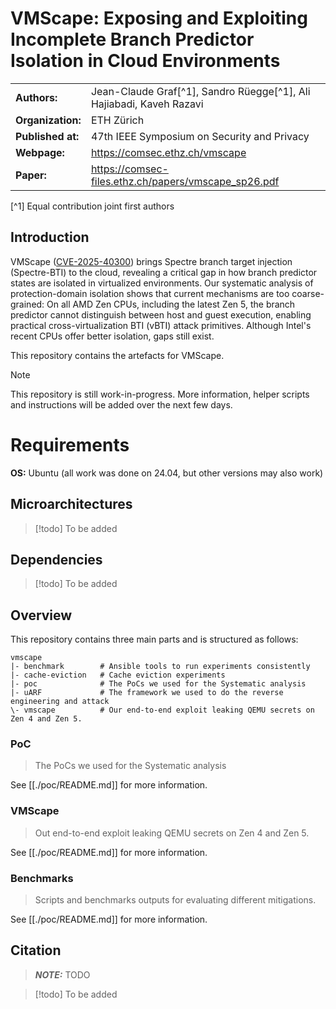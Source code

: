 # VMScape: Exposing and Exploiting Incomplete Branch Predictor Isolation in Cloud Environments

|                     |                                                                      |
| ------------------- | -------------------------------------------------------------------- |
| **Authors:**        | Jean-Claude Graf[^1], Sandro Rüegge[^1], Ali Hajiabadi, Kaveh Razavi |
| **Organization:**   | ETH Zürich                                                           |
| **Published at:**   | 47th IEEE Symposium on Security and Privacy                          |
| **Webpage:**        | https://comsec.ethz.ch/vmscape                                       |
| **Paper:**          | https://comsec-files.ethz.ch/papers/vmscape_sp26.pdf                 |

[^1] Equal contribution joint first authors

## Introduction

VMScape ([CVE-2025-40300](https://www.cve.org/CVERecord?id=CVE-2025-40300)) brings Spectre branch target injection (Spectre-BTI) to the cloud, revealing a critical gap in how branch predictor states are isolated in virtualized environments.
Our systematic analysis of protection-domain isolation shows that current mechanisms are too coarse-grained:
On all AMD Zen CPUs, including the latest Zen 5, the branch predictor cannot distinguish between host and guest execution, enabling practical cross-virtualization BTI (vBTI) attack primitives.
Although Intel's recent CPUs offer better isolation, gaps still exist.

This repository contains the artefacts for VMScape.

> [!NOTE]
> This repository is still work-in-progress. More information, helper scripts and instructions will be added over the next few days.

# Requirements

**OS:** Ubuntu (all work was done on 24.04, but other versions may also work)

## Microarchitectures

> [!todo] To be added

## Dependencies

> [!todo] To be added

## Overview

This repository contains three main parts and is structured as follows:

```
vmscape
|- benchmark        # Ansible tools to run experiments consistently
|- cache-eviction   # Cache eviction experiments
|- poc              # The PoCs we used for the Systematic analysis
|- uARF             # The framework we used to do the reverse engineering and attack
\- vmscape          # Our end-to-end exploit leaking QEMU secrets on Zen 4 and Zen 5. 
```

### PoC
> The PoCs we used for the Systematic analysis

See [[./poc/README.md]] for more information.

### VMScape
> Out end-to-end exploit leaking QEMU secrets on Zen 4 and Zen 5.

See [[./poc/README.md]] for more information.

### Benchmarks
> Scripts and benchmarks outputs for evaluating different mitigations.

See [[./poc/README.md]] for more information.

## Citation

> **_NOTE:_** TODO

> [!todo] To be added
